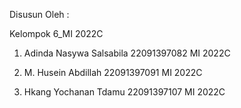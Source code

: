 Disusun Oleh :

Kelompok 6_MI 2022C 

1. Adinda Nasywa Salsabila 22091397082  MI 2022C

2. M. Husein Abdillah  22091397091  MI 2022C

3. Hkang Yochanan Tdamu  22091397107  MI 2022C
